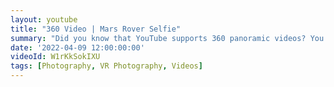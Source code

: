 ```yaml
---
layout: youtube
title: "360 Video | Mars Rover Selfie"
summary: "Did you know that YouTube supports 360 panoramic videos? You can even convert VR panoramic photos into 360 videos and upload them to YouTube (like I did here). It's very cool!"
date: '2022-04-09 12:00:00:00'
videoId: W1rKkSokIXU
tags: [Photography, VR Photography, Videos]
---
```

